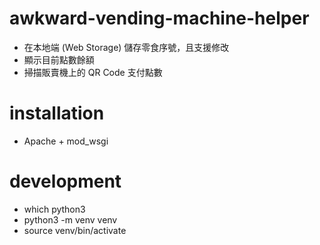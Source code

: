 # awkward-vending-machine-helper

- 在本地端 (Web Storage) 儲存零食序號，且支援修改
- 顯示目前點數餘額
- 掃描販賣機上的 QR Code 支付點數

# installation

- Apache + mod_wsgi

# development

- which python3
- python3 -m venv venv
- source venv/bin/activate